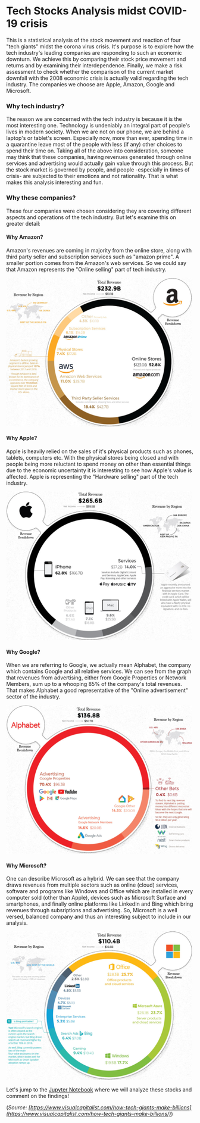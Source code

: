 # Tech Stocks Analysis midst COVID-19 crisis
This is a statistical analysis of the stock movement and reaction of four "tech giants" midst the corona virus crisis. It's purpose is to explore how the tech industry's leading companies are responding to such an economic downturn. We achieve this by comparing their stock price movement and returns and by examining their interdependence. Finally, we make a risk assessment to check whether the comparison of the current market downfall with the 2008 economic crisis is actually valid regarding the tech industry. The companies we choose are Apple, Amazon, Google and Microsoft.

### Why tech industry?
The reason we are concerned with the tech industry is because it is the most interesting one. Technology is undeniably an integral part of people's lives in modern society. When we are not on our phone, we are behind a laptop's or tablet's screen. Especially now, more than ever, spending time in a quarantine leave most of the people with less (if any) other choices to spend their time on. Taking all of the above into consideration, someone may think that these companies, having revenues generated through online services and advertising would actually gain value through this process. But the stock market is governed by people, and people -especially in times of crisis- are subjected to their emotions and not rationality. That is what makes this analysis interesting and fun.

### Why these companies?
These four companies were chosen considering they are covering different aspects and operations of the tech industry. But let's examine this on greater detail:  

#### Why Amazon?
Amazon's revenues are coming in majority from the online store, along with third party seller and subscription services such as "amazon prime". A smaller portion comes from the Amazon's web services. So we could say that Amazon represents the "Online selling" part of tech industry.

<img src="https://github.com/giorgosterz/Tech_Stocks_Analysis_midst_COVID-19_crisis/blob/master/Screenshots/Amazon.png" width="500" height="400">

#### Why Apple?
Apple is heavily relied on the sales of it's physical products such as phones, tablets, computers etc. With the physical stores being closed and with people being more reluctant to spend money on other than essential things due to the economic uncertainty it is interesting to see how Apple's value is affected. Apple is representing the "Hardware selling" part of the tech industry.

<img src="https://github.com/giorgosterz/Tech_Stocks_Analysis_midst_COVID-19_crisis/blob/master/Screenshots/Apple.png" width="500" height="400">

#### Why Google?
When we are referring to Google, we actually mean Alphabet, the company which contains Google and all relative services. We can see from the graph that revenues from advertising, either from Google Properties or Network Members, sum up to a whooping 85% of the company's total revenues. That makes Alphabet a good representative of the "Online advertisement" sector of the industry.

<img src="https://github.com/giorgosterz/Tech_Stocks_Analysis_midst_COVID-19_crisis/blob/master/Screenshots/Google.png" width="500" height="400">

#### Why Microsoft?
One can describe Microsoft as a hybrid. We can see that the company draws revenues from multiple sectors such as online (cloud) services, software and programs like Windows and Office which are installed in every computer sold (other than Apple), devices such as Microsoft Surface and smartphones, and finally online platforms like LinkedIn and Bing which bring revenues through subsriptions and advertising. So, Microsoft is a well versed, balanced company and thus an interesting subject to include in our analysis.

<img src="https://github.com/giorgosterz/Tech_Stocks_Analysis_midst_COVID-19_crisis/blob/master/Screenshots/Microsoft.png" width="500" height="400">

Let's jump to the [Jupyter Notebook](https://github.com/giorgosterz/Tech_Stocks_Analysis_midst_COVID-19_crisis/blob/master/Tech%20Stocks%20Analysis.ipynb/) where we will analyze these stocks and comment on the findings!

(*Source: [https://www.visualcapitalist.com/how-tech-giants-make-billions](https://www.visualcapitalist.com/how-tech-giants-make-billions/)*) 
